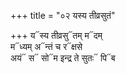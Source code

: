 +++
title = "०२ यस्य तीव्रसुतं"

+++
य᳓स्य तीव्रसु᳓तम् म᳓दम्  
म᳓ध्यम् अ᳓न्तं च र᳓क्षसे  
अयं᳓ स᳓ सो᳓म इन्द्र ते सुतः᳓ पि᳓ब